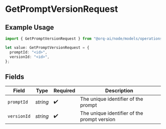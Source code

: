 # GetPromptVersionRequest

## Example Usage

```typescript
import { GetPromptVersionRequest } from "@orq-ai/node/models/operations";

let value: GetPromptVersionRequest = {
  promptId: "<id>",
  versionId: "<id>",
};
```

## Fields

| Field                                       | Type                                        | Required                                    | Description                                 |
| ------------------------------------------- | ------------------------------------------- | ------------------------------------------- | ------------------------------------------- |
| `promptId`                                  | *string*                                    | :heavy_check_mark:                          | The unique identifier of the prompt         |
| `versionId`                                 | *string*                                    | :heavy_check_mark:                          | The unique identifier of the prompt version |